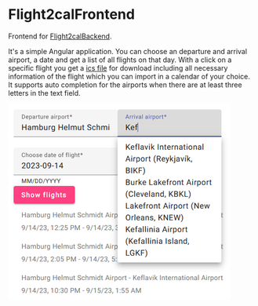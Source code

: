 # Flight2calFrontend

Frontend for [Flight2calBackend](https://github.com/kseb/flight2cal-backend).

It's a simple Angular application. You can choose an departure and arrival airport,
a date and get a list of all flights on that day. With a click on a specific flight
you get a [ics file](https://en.wikipedia.org/wiki/ICalendar) for download including all necessary information of the flight which
you can import in a calendar of your choice. It supports auto completion for the
airports when there are at least three letters in the text field.

![sample screenshot](/images/sample-screenshot.png)

